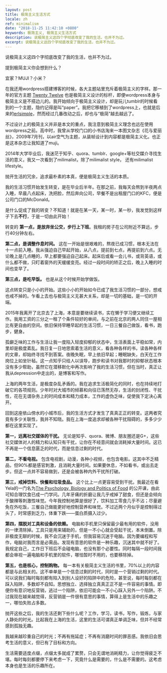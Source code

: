 ```yaml
---
layout: post
title: 极简主义生活方式
locale: zh
ref: minimalism
date: "2018-11-25 11:42:10 +0800"
keywords: 极简主义, 极简主义生活方式
description: 说极简主义这四个字彻底改变了我的生活，也并不为过。
excerpt: 说极简主义这四个字彻底改变了我的生活，也并不为过。
---
```

说极简主义这四个字彻底改变了我的生活，也并不为过。

提到极简主义你会想到什么？

宜家？MUJI？小米？

在我还用wordpress搭建博客的时候，各大主题站里充斥着极简主义的字样。那一年的官方主题 [Twenty Twelve](https://wordpress.org/themes/twentytwelve/) 也是极简主义设计的标杆，即便wordpress本身与极简主义是不搭边儿的。我开始倾向于极简主义设计，却是玩儿tumblr的时候看到的一个主题，隐约记得是叫“paper”。我把它移植到了wordpress上，也就是后来的[erlsimple](https://github.com/erlzhang/erlsimple)，然而经过几番改动之后，却也与“极简”越去越远了。

不过设计上的极简主义并非是本文的重点，我注意到极简主义理念也远在使用wordpress之前。高中时，我曾从学校门口的小书店淘来一本图文杂志《花与爱丽丝》，2009年7月刊，以air空气为主题，从装帧设计到内容都是极简主义化。也正是这本杂志让我知道了muji。

2014年大学毕业后，我迷茫于知乎、quora、tumblr、google+等社交媒介寻找生活的意义，我又一次看到了milimalist，除了milimalist style， 还有milimalist lifestyle。

抛开生活的冗余，追求最朴素的本真，便是极简主义生活的本质。

我的生活习惯开始发生转变，是在毕业后半年。在那之前，我每天会熬到半夜两点入睡，早晨八点起床，洗把脸，然后奔向公司，早餐不是出租屋门口的KFC，便是公司门口的McDonald。

是什么促成了我的转变？不知道！就是在某一天，某一时，某一秒，我发觉到这样子下去**不行**，于是一切由此开始！

转变的 **第一点，是放弃坐公交，步行上下班**。我租的房子在公司附近不算远，步行40分钟左右。

**第二点，是调整作息时间。** 这在一开始是很艰难的，熬夜已成习惯，根本无法在十一点前入睡。我从强迫自己早起开始，从八点，提前到七点，再提前到六点。无论晚上是几点睡的，早上都要强迫自己起床。起床后或看一会儿书，或背英语，或什么都不做，只盯着窗外的天缓缓变亮。经过一段时间的矫正之后，晚上入睡的时间也变早了。

**第三点，是吃早饭。** 也是从这个时候开始学做饭。

这点转变只是小小的开始。这些小小的开始如今已成了我生活习惯的一部分，想戒也戒不掉的。乍看上去也与极简主义无甚大关系，却是一切的基础，是一切的开端。

2015年我离开了北京去了上海，本意是要继续读书，实在懒于学习便又继续工作。我用工资的三分之一租了个条件较好的单间，与之前在北京的两人同住一屋相比有更自由的空间。依旧保持早睡早起的生活习惯，一日三餐自己做饭，看书，跑步，健身。

孤僻乏味的工作与生活让我一度陷入轻度抑郁的状态中，生活表面上平稳如常，内里却是极度紊乱。我日复一日地思索着生活的意义，看各种各样的书，读各种各样的文章，却始终寻找不到答案。夜晚失眠，早上依旧早起；睡眠缺失，白天在工作岗位上如坐针毡。这一点知乎只给人以误导，跑步和读书对我那时的抑郁状态根本没有多少帮助，虽然它在潜移默化中再次影响了我的生活习惯，但在当时，真正让我从depression中走出的，是博客和写作。

上海的两年生活，是极度杂乱矛盾的。我在追求生活极简化的同时，也在持续地打破它的各项规则。少年时对大城市的倾慕和向往已荡然无存，生活的封闭性、干扰性，花在无谓杂务上的时间成本和精力成本，工作的虚伪乏味，促使我下定决心离开。

回到这座依山傍水的小城市后，我的生活方式才发生了真真正正的转变。这两者究竟有多少关联性，我并不知晓。我在上海一度追求却被各种干扰阻碍的，多多少少都在这里实现了。

**第一，远离社交媒体的干扰。** 无论是知乎、quora、微博、朋友圈还是G+，这些社交媒体对人的精力和认知只有干扰，让你在不经意间就会消耗掉大量时间。这已不再是一个信息匮乏的时代，而是信息过剩的时代。

**第二，不看电视。** 包含电视剧，动漫，各种小视频，也包含电影。这其中不乏精品，但90%都是感官刺激，且消耗大量时间。如果要休息，不如看书，或出去走步。但这一点并不容易做到，还是会被各种内外干扰所打破。

**第三，戒掉饮料、快餐和垃圾食品。** 这个比上一点更容易受到干扰。我最近在看Yela的一门名为[The Psychology, Biology and Politics of Food](https://oyc.yale.edu/psychology/psyc-123) 的公开课，由此可知合理饮食已成一门学问。几年牙痛的折磨让我几乎戒掉了甜食，但还是会倾向于酸辣等刺激性味觉。今年我控制地算是很好了，饮料加工零食几乎不沾；尽量避免在外吃饭，三餐自己做能更好地控制营养和味觉。不过近两个月似乎是控制得过头了，时常感到乏力，体重下跌——蛋白质摄入过少。

**第四，摆脱对工具和设备的依赖。** 电脑和手机里只保留最少最有用的软件，没用的一律清除掉。工具只是用来辅助的，但是一不小心就会受起干扰，本末倒置。除非极度无聊的时候，我不会沉迷于手机，但我容易沉迷于电脑。因为要编程和写作，电脑对我而言是必需品。发现有意思的软件是一种乐趣，沉迷其中就不好了。我规定自己，工作日下班后不会碰电脑，也没有那个必要性。同时每隔一段时间我都会审视一遍电脑和手机里的软件，哪怕暂时不用的，也要移除掉。

**第五，也是核心，控制购物。** 每一本有关极简主义生活的书里，70%以上的内容都是与此相关的。这不单单是一个信息过剩的时代，同时是一个营销过剩的时代。可以说我们每时每刻都有陷入到别人设好的陷阱中的危险，甚至说，每时每刻都在踩入陷阱，多数却不自知。思想独立、选择独立真真正正不是一件容易的事情。即便你有意识地反营销，逃过一个陷阱，依旧可能会一不小心踩入另外一个陷阱。不过我现在越来越觉得，反营销是一件很有意思的事情，算得上是生活中的乐趣之一，哪怕失败占多数。

抛开这些之后，我的生活还剩下些什么呢？工作，学习，读书，写作，锻炼，与家人静处的时光。比起我在上海的生活，这里的生活可谓真正单调乏味，但并不经常感到孤独无趣。

我越来越珍重自己的时光；不再有拖延症；不再有消磨时间的罪恶感。我依旧会思考生活的意义，但已有了目标和方向。

生活需要适度点缀，点缀太多就成了累赘，只会无谓地消耗精力，让你觉得疲乏不堪。每时每刻都要停下来考虑一下，究竟什么是需要的，什么是不需要的。这考虑本身也是生活的乐趣所在。
